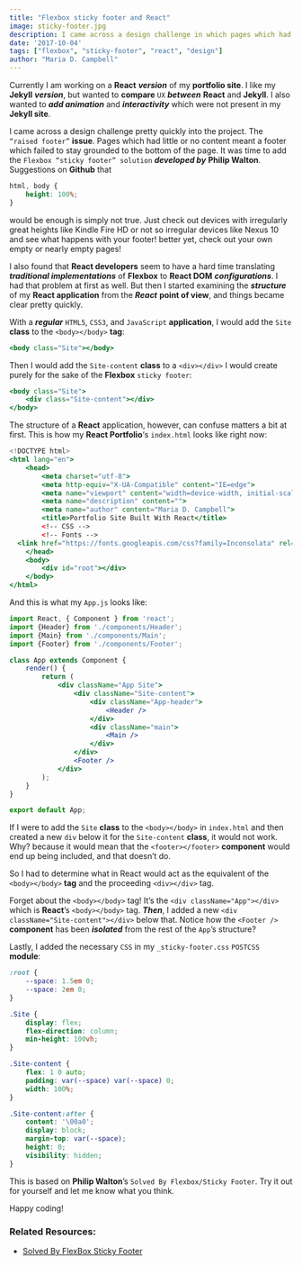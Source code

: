 ```yaml
---
title: "Flexbox sticky footer and React"
image: sticky-footer.jpg
description: I came across a design challenge in which pages which had little or no content meant a footer which failed to stay grounded to the bottom of the page.
date: '2017-10-04'
tags: ["flexbox", "sticky-footer", "react", "design"]
author: "Maria D. Campbell"
---
```


Currently I am working on a **React** ***version*** of my **portfolio site**. I like my **Jekyll** ***version***, but wanted to **compare** `UX` ***between*** **React** and **Jekyll**. I also wanted to ***add animation*** and ***interactivity*** which were not present in my **Jekyll site**.

I came across a design challenge pretty quickly into the project. The `“raised footer”` **issue**. Pages which had little or no content meant a footer which failed to stay grounded to the bottom of the page. It was time to add the `Flexbox “sticky footer” solution` ***developed by*** **Philip Walton**. Suggestions on **Github** that

```css
html, body {
    height: 100%;
}
```

would be enough is simply not true. Just check out devices with irregularly great heights like Kindle Fire HD or not so irregular devices like Nexus 10 and see what happens with your footer! better yet, check out your own empty or nearly empty pages!

I also found that **React developers** seem to have a hard time translating ***traditional implementations*** of **Flexbox** to **React DOM** ***configurations***. I had that problem at first as well. But then I started examining the ***structure*** of my **React application** from the ***React*** **point of view**, and things became clear pretty quickly.

With a ***regular*** `HTML5`, `CSS3`, and `JavaScript` **application**, I would add the `Site` **class** to the `<body></body>` **tag**:

```jsx
<body class="Site"></body>
```

Then I would add the `Site-content` **class** to a `<div></div>` I would create purely for the sake of the **Flexbox** `sticky footer`:

```jsx
<body class="Site">
    <div class="Site-content"></div>
</body>
```

The structure of a **React** application, however, can confuse matters a bit at first. This is how my **React Portfolio**‘s `index.html` looks like right now:

```jsx
<!DOCTYPE html>
<html lang="en">
    <head>
        <meta charset="utf-8">
        <meta http-equiv="X-UA-Compatible" content="IE=edge">
        <meta name="viewport" content="width=device-width, initial-scale=1">
        <meta name="description" content="">
        <meta name="author" content="Maria D. Campbell">
        <title>Portfolio Site Built With React</title>
        <!-- CSS -->
        <!-- Fonts -->
  <link href="https://fonts.googleapis.com/css?family=Inconsolata" rel="stylesheet">
    </head>
    <body>
        <div id="root"></div>
    </body>
</html>
```

And this is what my `App.js` looks like:

```jsx
import React, { Component } from 'react';
import {Header} from './components/Header';
import {Main} from './components/Main';
import {Footer} from './components/Footer';

class App extends Component {
    render() {
        return (
            <div className="App Site">
                <div className="Site-content">
                    <div className="App-header">
                        <Header />
                    </div>
                    <div className="main">
                        <Main />
                    </div>
                </div>
                <Footer />
            </div>
        );
    }
}

export default App;
```

If I were to add the `Site` **class** to the `<body></body>` in `index.html` and then created a new `div` below it for the `Site-content` **class**, it would not work. Why? because it would mean that the `<footer></footer>` **component** would end up being included, and that doesn’t do.

So I had to determine what in React would act as the equivalent of the `<body></body>` **tag** and the proceeding `<div></div>` tag.

Forget about the `<body></body>` tag! It’s the `<div className="App"></div>` which is **React**’s `<body></body>` tag. ***Then***, I added a new `<div className="Site-content"></div>` below that. Notice how the `<Footer />` **component** has been ***isolated*** from the rest of the `App`’s structure?

Lastly, I added the necessary `CSS` in my `_sticky-footer.css` `POSTCSS` **module**:

```css
:root {
    --space: 1.5em 0;
    --space: 2em 0;
}

.Site {
    display: flex;
    flex-direction: column;
    min-height: 100vh;
}

.Site-content {
    flex: 1 0 auto;
    padding: var(--space) var(--space) 0;
    width: 100%;
}

.Site-content:after {
    content: '\00a0';
    display: block;
    margin-top: var(--space);
    height: 0;
    visibility: hidden;
}
```

This is based on **Philip Walton**’s `Solved By Flexbox/Sticky Footer`. Try it out for yourself and let me know what you think.

Happy coding!

### Related Resources:

+ [Solved By FlexBox Sticky Footer](https://philipwalton.github.io/solved-by-flexbox/demos/sticky-footer/)
